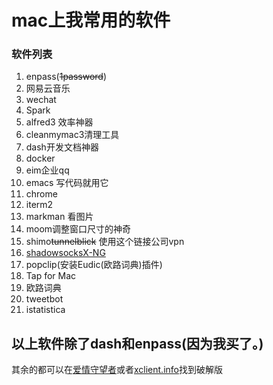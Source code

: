 # mac上我常用的软件
### 软件列表
1. enpass(~~1password~~)
2. 网易云音乐
3. wechat 
4. Spark
5. alfred3 效率神器
6. cleanmymac3清理工具
7. dash开发文档神器
8. docker
9. eim企业qq
10. emacs 写代码就用它
11. chrome
12. iterm2
13. markman 看图片
14. moom调整窗口尺寸的神奇
15. shimo~~tunnelblick~~ 使用这个链接公司vpn
16. [shadowsocksX-NG](https://github.com/shadowsocks/ShadowsocksX-NG)
17. popclip(安装Eudic(欧路词典)插件)
18. Tap for Mac
19. 欧路词典
20. tweetbot
21. istatistica

## 以上软件除了dash和enpass(**因为我买了**。)
其余的都可以在[爱情守望者](http://www.waitsun.com/)或者[xclient.info](http://xclient.info)找到破解版
